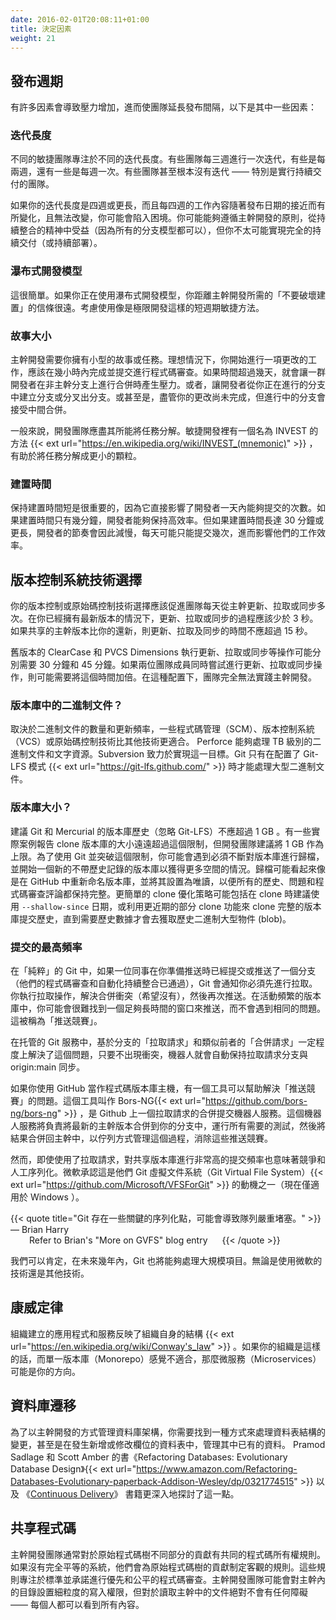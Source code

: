 ```yaml
---
date: 2016-02-01T20:08:11+01:00
title: 決定因素
weight: 21
---
```


<!--
## Release cadence
-->

## 發布週期

<!--
There are many factors that put pressure on the team to lengthen the interval between releases. Here are some.
-->

有許多因素會導致壓力增加，進而使團隊延長發布間隔，以下是其中一些因素：

<!--
### Iteration length
-->

### 迭代長度

<!--
Different Agile teams focus on different iteration lengths. Some teams work at three-week iterations, some two, 
and some one. Some teams do not have an iteration at all - particularly teams doing Continuous Delivery.
-->

不同的敏捷團隊專注於不同的迭代長度。有些團隊每三週進行一次迭代，有些是每兩週，還有一些是每週一次。有些團隊甚至根本沒有迭代 —— 特別是實行持續交付的團隊。

<!--
If you are on a four week, or more iteration length, and each of those four weeks varies with proximity to the 
release and cannot change that you may be in a bind. You may be able to follow the tenets of Trunk-Based Development, 
benefit from a Continuous Integration daemon (as all branching models can), but you are not going to be able to 
get all the way to Continuous Delivery (or Continuous Deployment).
-->

如果你的迭代長度是四週或更長，而且每四週的工作內容隨著發布日期的接近而有所變化，且無法改變，你可能會陷入困境。你可能能夠遵循主幹開發的原則，從持續整合的精神中受益（因為所有的分支模型都可以），但你不太可能實現完全的持續交付（或持續部署）。

<!--
### Waterfall

This one is easy. If you are doing waterfall, you are not close at all to the "do not break the build" mantra required
to do Trunk-Based Development. Consider a short-iteration Agile methodology like Extreme Programming.
-->

### 瀑布式開發模型

這很簡單。如果你正在使用瀑布式開發模型，你距離主幹開發所需的「不要破壞建置」的信條很遠。考慮使用像是極限開發這樣的短週期敏捷方法。

<!--
### Story size

Trunk-Based Development needs you to have small stories/tasks. Optimal is you starting work on a change, should only be a matter
of hours before completing and pushing it forward for code review. Longer than a couple of days, and there is going to be 
pressure to group a bunch of developers on a non-trunk branch and merge back later. Or worse, have developers make 
branches/forks from your in-progress branch. Or worse still, take intermediate merges from your branch, despite your 
change being incomplete.  
-->

### 故事大小

主幹開發需要你擁有小型的故事或任務。理想情況下，你開始進行一項更改的工作，應該在幾小時內完成並提交進行程式碼審查。如果時間超過幾天，就會讓一群開發者在非主幹分支上進行合併時產生壓力。或者，讓開發者從你正在進行的分支中建立分支或分叉出分支。或甚至是，盡管你的更改尚未完成，但進行中的分支會接受中間合併。

<!--
Generally speaking, the whole development team should do whatever it can to break stories/tasks into smaller stories/tasks. 
In Agile, there is an INVEST mnemonic{{< ext url="https://en.wikipedia.org/wiki/INVEST_(mnemonic)" >}} that aids in the splitting
up of stories.
-->

一般來說，開發團隊應盡其所能將任務分解。敏捷開發裡有一個名為 INVEST 的方法 {{< ext url="https://en.wikipedia.org/wiki/INVEST_(mnemonic)" >}} ，有助於將任務分解成更小的顆粒。

<!--
### Build times
-->

### 建置時間

<!--
Keeping build times short is important in that it directly drives the number of commits a developer can do in a day.
If the build time is a couple of minutes, developers are likely to keep a high pace. If the build time is 30 minutes or
worse, developers change pace to match only a couple of commits a day and drop their throughput.
-->

保持建置時間短是很重要的，因為它直接影響了開發者一天內能夠提交的次數。如果建置時間只有幾分鐘，開發者能夠保持高效率。但如果建置時間長達 30 分鐘或更長，開發者的節奏會因此減慢，每天可能只能提交幾次，進而影響他們的工作效率。

<!--
## VCS Technology Choice
-->

## 版本控制系統技術選擇

<!--
Your VCS/source-control technology choice should facilitate update/pull/sync from the team's trunk many times 
a day. The elapsed time for the update/pull/sync should be less than three seconds for the situation where you 
already had latest of everything. It should be no more than fifteen seconds the case of the shared trunk being ahead 
of you. 
-->

你的版本控制或原始碼控制技術選擇應該促進團隊每天從主幹更新、拉取或同步多次。在你已經擁有最新版本的情況下，更新、拉取或同步的過程應該少於 3 秒。如果共享的主幹版本比你的還新，則更新、拉取及同步的時間不應超過 15 秒。

<!--
Older versions of ClearCase and PVCS Dimensions would be 30 minutes for the former and 45 minutes for the latter. 
Double that if two team-mates were simultaneously trying to do the update/pull/sync operation. In that configuration, it 
was completely impossible for teams to practice Trunk-Based Development.
-->

舊版本的 ClearCase 和 PVCS Dimensions 執行更新、拉取或同步等操作可能分別需要 30 分鐘和 45 分鐘。如果兩位團隊成員同時嘗試進行更新、拉取或同步操作，則可能需要將這個時間加倍。在這種配置下，團隊完全無法實踐主幹開發。

<!--
### Binaries in the Repo?
-->

### 版本庫中的二進制文件？

<!-- 
Depending on how many and how often they update, some SCM/VCS/source-control technologies are better than others. 
Perforce can handle terabytes of binaries and textual source. Subversion aims to. Git can only do large binaries  if 
configured in Git-LFS mode{{< ext url="https://git-lfs.github.com/" >}}.
-->

取決於二進制文件的數量和更新頻率，一些程式碼管理（SCM）、版本控制系統（VCS）或原始碼控制技術比其他技術更適合。 Perforce 能夠處理 TB 級別的二進制文件和文字資源。Subversion 致力於實現這一目標。Git 只有在配置了 Git-LFS 模式 {{< ext url="https://git-lfs.github.com/" >}} 時才能處理大型二進制文件。

<!--
### Repo size?
-->

### 版本庫大小？

<!--
It is suggested that Git and Mercurial really should not have a history (ignoring Git-LFS) that exceeds 1GB. There are field reports of clones being 
many times bigger than that and still working, but the development team suggests 1GB as the top limit. In order to use Git 
and push through that ceiling yearly, you might be in a situation where you have to keep archiving a repository, and starting 
a new one with no history to have more head room. Archiving might look like renaming the repository in GitHub, and turning it 
read-only so that all the history, issues, and code review comments are intact. Simpler clone-rationalization strategies might 
include recommending a "--shallow-since" date on cloning, or leveraging more recent partial clone capabilities to clone the full repo 
commit history without getting historical blobs until they are needed.
-->

建議 Git 和 Mercurial 的版本庫歷史（忽略 Git-LFS）不應超過 1 GB 。有一些實際案例報告 clone 版本庫的大小遠遠超過這個限制，但開發團隊建議將 1 GB 作為上限。為了使用 Git 並突破這個限制，你可能會遇到必須不斷對版本庫進行歸檔，並開始一個新的不帶歷史記錄的版本庫以獲得更多空間的情況。歸檔可能看起來像是在 GitHub 中重新命名版本庫，並將其設置為唯讀，以便所有的歷史、問題和程式碼審查評論都保持完整。更簡單的 clone 優化策略可能包括在 clone 時建議使用 `--shallow-since` 日期，或利用更近期的部分 clone 功能來 clone 完整的版本庫提交歷史，直到需要歷史數據才會去獲取歷史二進制大型物件 (blob)。

<!--
### Peak commit frequency
-->

### 提交的最高頻率

<!--
In "pure" Git, if a colleague beat you to a commit/push on a branch (their code-review and automated CI passed) when you 
thought you were going to push, Git will inform you that you have to pull first. You pull, and you resolve your merge clashes 
(hopefully none), and then push again. On highly-active repos, you might struggle to find a window open long enough to push in 
this way without encountering the same problem. This is known as the "race to push".
-->

在「純粹」的 Git 中，如果一位同事在你準備推送時已經提交或推送了一個分支（他們的程式碼審查和自動化持續整合已通過），Git 會通知你必須先進行拉取。你執行拉取操作，解決合併衝突（希望沒有），然後再次推送。在活動頻繁的版本庫中，你可能會很難找到一個足夠長時間的窗口來推送，而不會遇到相同的問題。這被稱為「推送競賽」。

<!--
Fork-based "pull requests" and similar branch-based "merge requests" in hosted git services solve this to a degree, with robots 
keeping pull-request branches abreast of `origin:main` automatically as long as no conflicts arise.
-->

在托管的 Git 服務中，基於分支的「拉取請求」和類似前者的「合併請求」一定程度上解決了這個問題，只要不出現衝突，機器人就會自動保持拉取請求分支與 origin:main 同步。

<!--
If you are using Github as your repository host, there is a tool that can help solve the "race to push" problem. It is called Bors-NG{{< ext url="https://github.com/bors-ng/bors-ng" >}} and it is a merge bot for GitHub pull requests. It will take care of merging the latest trunk version into your branch, running all needed tests and merging the result back into the trunk, managing this as a queue and removing these race conditions.
-->

如果你使用 GitHub 當作程式碼版本庫主機，有一個工具可以幫助解決「推送競賽」的問題。這個工具叫作 Bors-NG{{< ext url="https://github.com/bors-ng/bors-ng" >}} ，是 Github 上一個拉取請求的合併提交機器人服務。這個機器人服務將負責將最新的主幹版本合併到你的分支中，運行所有需要的測試，然後將結果合併回主幹中，以佇列方式管理這個過程，消除這些推送競賽。

<!--
Even with Pull Requests, however, very high commit frequencies to the shared repo means contention and an artificial 
serialization. Microsoft acknowledged this as one
of the motivations to their Git Virtual File System (~~GitVFS~~ ~~GVFS~~ VFS for Git{{< ext url="https://github.com/Microsoft/VFSForGit" >}} which is Windows only for now).
-->

然而，即使使用了拉取請求，對共享版本庫進行非常高的提交頻率也意味著競爭和人工序列化。微軟承認這是他們 Git 虛擬文件系統（Git Virtual File System）{{< ext url="https://github.com/Microsoft/VFSForGit" >}} 的動機之一（現在僅適用於 Windows ）。

<!--
{{< quote title="Git has critical serialization points that will cause a queue to back up badly" >}}
<span>&mdash; Brian Harry</span><br>
<span style="margin-left: 30px">Refer to Brian's "More on GVFS" blog entry<span class="rref"><a class="inline-ref" style="border-bottom: 0" target="_blank" href="https://blogs.msdn.microsoft.com/bharry/2017/02/07/more-on-gvfs/"><img style="padding: 0 0 0 3px; width: 16px; height: 14px" src="/images/ext.png" alt=""></a></span></span>
{{< /quote >}}
-->

{{< quote title="Git 存在一些關鍵的序列化點，可能會導致隊列嚴重堵塞。" >}}
<span>&mdash; Brian Harry</span><br>
<span style="margin-left: 30px">Refer to Brian's "More on GVFS" blog entry<span class="rref"><a class="inline-ref" style="border-bottom: 0" target="_blank" href="https://blogs.msdn.microsoft.com/bharry/2017/02/07/more-on-gvfs/"><img style="padding: 0 0 0 3px; width: 16px; height: 14px" src="/images/ext.png" alt=""></a></span></span>
{{< /quote >}}

<!--
We're sure that within a few years, Git will be able to handle huge scale too. Whether with the Microsoft technologies, or 
something else.
-->

我們可以肯定，在未來幾年內，Git 也將能夠處理大規模項目。無論是使用微軟的技術還是其他技術。

<!--
## Conway's Law
-->

## 康威定律

<!--
The organization creates applications and services that reflect the organization's own structure{{< ext url="https://en.wikipedia.org/wiki/Conway's_law" >}}. 
If your organization feels like this, and a Monorepo does not feel right, then MicroServices could be the direction for you.
-->

組織建立的應用程式和服務反映了組織自身的結構 {{< ext url="https://en.wikipedia.org/wiki/Conway's_law" >}} 。如果你的組織是這樣的話，而單一版本庫（Monorepo）感覺不適合，那麼微服務（Microservices）可能是你的方向。

<!-- 
## Database migrations
-->

## 資料庫遷移

<!-- 
In order to manage database schemas in a Trunk-Based Development way you will need to find a way to handle table-shape changes under source control, and even
manage existing data where new/changed columns have happened. Pramod Sadlage and Scott Amber's book 
"Refactoring Databases: Evolutionary Database Design"{{< ext url="https://www.amazon.com/Refactoring-Databases-Evolutionary-paperback-Addison-Wesley/dp/0321774515" >}}
goes into that much more, as does the [Continuous Delivery](/continuous-delivery/) book.
-->

為了以主幹開發的方式管理資料庫架構，你需要找到一種方式來處理資料表結構的變更，甚至是在發生新增或修改欄位的資料表中，管理其中已有的資料。 Pramod Sadlage 和 Scott Amber 的書《Refactoring Databases: Evolutionary Database Design》{{< ext url="https://www.amazon.com/Refactoring-Databases-Evolutionary-paperback-Addison-Wesley/dp/0321774515" >}} 以及 《[Continuous Delivery]((/continuous-delivery/))》 書籍更深入地探討了這一點。

<!-- 
## Shared code
-->

## 共享程式碼

<!--
Trunk-Based Development teams typically have common code ownership rules around contributions to different parts
of the source tree. If they do not have a fully egalitarian system, they have objective rules for contributions to the tree. 
Rules that focus on standards and come with a promise of a prioritized and fair code review. Trunk-Based Development 
teams might have fine-grained write permissions for directories within the trunk, but **never** have any impediment 
to reading files in the trunk - everyone can see everything.
-->

主幹開發團隊通常對於原始程式碼樹不同部分的貢獻有共同的程式碼所有權規則。如果沒有完全平等的系統，他們會為原始程式碼樹的貢獻制定客觀的規則。這些規則專注於標準並承諾進行優先和公平的程式碼審查。主幹開發團隊可能會對主幹內的目錄設置細粒度的寫入權限，但對於讀取主幹中的文件絕對不會有任何障礙 —— 每個人都可以看到所有內容。

<!-- ## Parallelization

## CI capacity

## QA style

## Environments

### Developer workstations

### Shared services infra

## Code review

## Live config changes

## Tech debt accumulation

## Incident handling

## Backlog management

-->

